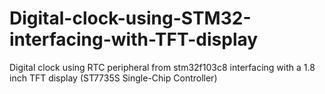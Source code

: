 # Digital-clock-using-STM32-interfacing-with-TFT-display
Digital clock using RTC peripheral from stm32f103c8 interfacing with a 1.8 inch TFT display (ST7735S Single-Chip Controller)
